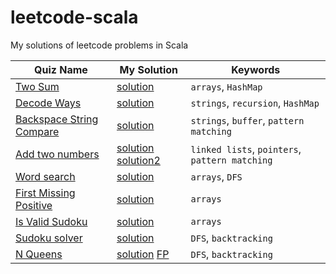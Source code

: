 # leetcode-scala

My solutions of leetcode problems in Scala

| Quiz Name                                                                           | My Solution                                                           | Keywords                                       |
|-------------------------------------------------------------------------------------|-----------------------------------------------------------------------|------------------------------------------------|
| [Two Sum](https://leetcode.com/problems/two-sum/)                                   | [solution](src/TwoSum.sc)                                             | `arrays`, `HashMap`                            |
| [Decode Ways](https://leetcode.com/problems/decode-ways/)                           | [solution](src/DecodeWays.sc)                                         | `strings`, `recursion`, `HashMap`              |
| [Backspace String Compare](https://leetcode.com/problems/backspace-string-compare/) | [solution](src/BackspaceStringCompare.sc)                             | `strings`, `buffer`, `pattern matching`        |
| [Add two numbers](https://leetcode.com/problems/add-two-numbers/)                   | [solution](src/AddTwoNumbers.sc) [solution2](src/AddTwoNumbers.scala) | `linked lists`, `pointers`, `pattern matching` |
| [Word search](https://leetcode.com/problems/word-search/)                           | [solution](src/WordSearch.sc)                                         | `arrays`, `DFS`                                |
| [First Missing Positive](https://leetcode.com/problems/first-missing-positive/)     | [solution](src/FirstMissingPositive.sc)                               | `arrays`                                       |
| [Is Valid Sudoku](https://leetcode.com/problems/valid-sudoku/)                      | [solution](src/IsValidSudoku.sc)                                      | `arrays`                                       |
| [Sudoku solver](https://leetcode.com/problems/sudoku-solver/)                       | [solution](src/SudokuSolver.sc)                                       | `DFS`, `backtracking`                          |
| [N Queens](https://leetcode.com/problems/n-queens/)                                 | [solution](src/NQueens.sc) [FP](src/NQueensFP.sc)                     | `DFS`, `backtracking`                          |

